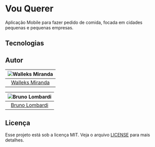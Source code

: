 # Vou Querer

Aplicação Mobile para fazer pedido de comida, focada em cidades pequenas e pequenas empresas.

## Tecnologias

## Autor

| ![Walleks Miranda](https://avatars2.githubusercontent.com/u/56007426?s=150&u=6b9d0f4c292d102bd0cd971677feafd4295a610b)|
|:---------------------:|
|  [Walleks Miranda](https://github.com/WalleksMR)   |


| ![Bruno Lombardi](https://avatars2.githubusercontent.com/u/7153294?s=150&v=4)|
|:---------------------:|
|  [Bruno Lombardi](https://github.com/bruno-lombardi)   |

## Licença

Esse projeto está sob a licença MIT. Veja o arquivo [LICENSE](LICENSE.md) para mais detalhes.
